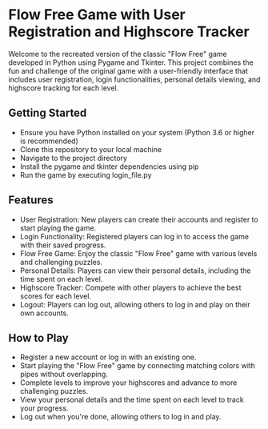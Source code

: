 # Flow Free Game with User Registration and Highscore Tracker

Welcome to the recreated version of the classic "Flow Free" game developed in Python using Pygame and Tkinter. This project combines the fun and challenge of the original game with a user-friendly interface that includes user registration, login functionalities, personal details viewing, and highscore tracking for each level.

## Getting Started

- Ensure you have Python installed on your system (Python 3.6 or higher is recommended)
- Clone this repository to your local machine
- Navigate to the project directory
- Install the pygame and tkinter dependencies using pip
- Run the game by executing login_file.py

## Features

- User Registration: New players can create their accounts and register to start playing the game.
- Login Functionality: Registered players can log in to access the game with their saved progress.
- Flow Free Game: Enjoy the classic "Flow Free" game with various levels and challenging puzzles.
- Personal Details: Players can view their personal details, including the time spent on each level.
- Highscore Tracker: Compete with other players to achieve the best scores for each level.
- Logout: Players can log out, allowing others to log in and play on their own accounts.

## How to Play

- Register a new account or log in with an existing one.
- Start playing the "Flow Free" game by connecting matching colors with pipes without overlapping.
- Complete levels to improve your highscores and advance to more challenging puzzles.
- View your personal details and the time spent on each level to track your progress.
- Log out when you're done, allowing others to log in and play.

